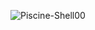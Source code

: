 ![Piscine-Shell00](https://github.com/user-attachments/assets/7a386e63-2a0d-49e7-9482-6979ab27d4e2)
